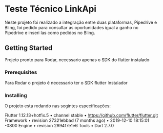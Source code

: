 # Teste Técnico LinkApi

Neste projeto foi realizado a integração entre duas plataformas, Pipedrive e Bling, foi pedido para consultar as oportunidades igual a ganho no Pipedrive e inseri las como pedidos no Bling.

## Getting Started

Projeto pronto para Rodar, necessario apenas o SDK do flutter instalado

### Prerequisites

Para Rodar o projeto é necessario ter o SDK flutter Instalador

### Installing

 O projeto esta rodando nas segintes especificações:
 
Flutter 1.12.13+hotfix.5 • channel stable • https://github.com/flutter/flutter.git
Framework • revision 27321ebbad (7 months ago) • 2019-12-10 18:15:01 -0800
Engine • revision 2994f7e1e6
Tools • Dart 2.7.0

